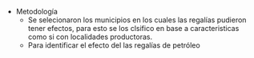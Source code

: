 - Metodología
	- Se selecionaron los municipios en los cuales las regalías pudieron tener efectos, para esto se los clsifico en base a caracteristicas como si con localidades productoras.
	- Para identificar el efecto del las regalías de petróleo